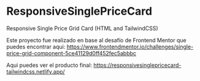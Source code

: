 # ResponsiveSinglePriceCard
Responsive Single Price Grid Card (HTML and TailwindCSS)

Este proyecto fue realizado en base al desafío de Frontend Mentor que puedes encontrar aqui:
https://www.frontendmentor.io/challenges/single-price-grid-component-5ce41129d0ff452fec5abbbc

Aqui puedes ver el producto final:
https://responsivesinglepricecard-tailwindcss.netlify.app/
